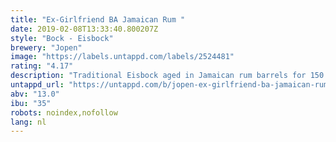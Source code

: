 ```yaml
---
title: "Ex-Girlfriend BA Jamaican Rum "
date: 2019-02-08T13:33:40.800207Z
style: "Bock - Eisbock"
brewery: "Jopen"
image: "https://labels.untappd.com/labels/2524481"
rating: "4.17"
description: "Traditional Eisbock aged in Jamaican rum barrels for 150 days. Smooth blend of vanilla, raisins and licorice with a delicious sweet finish from the Jamaican rum. It’s somewhat like the Dutch treat 'boerenjongens'."
untappd_url: "https://untappd.com/b/jopen-ex-girlfriend-ba-jamaican-rum/2524481"
abv: "13.0"
ibu: "35"
robots: noindex,nofollow
lang: nl
---
```


